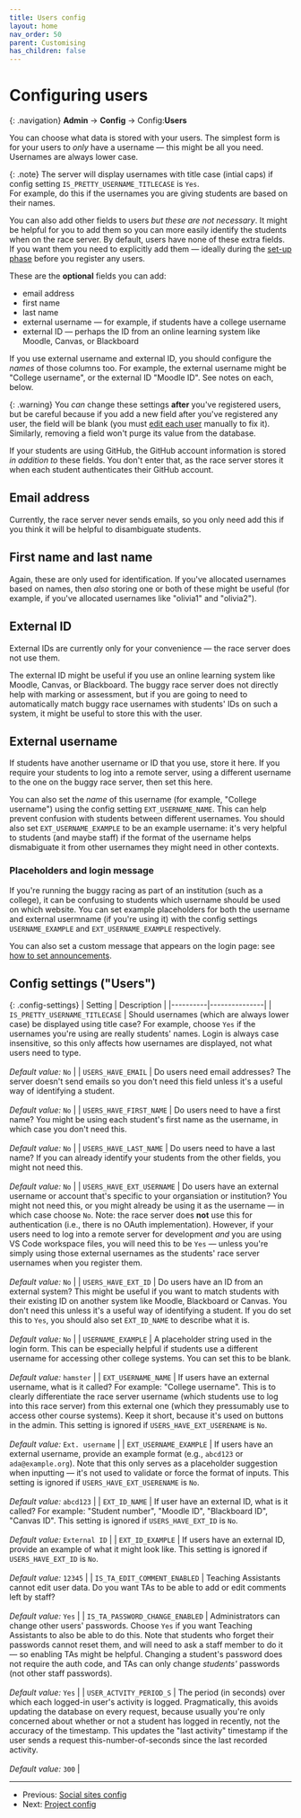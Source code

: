 ```yaml
---
title: Users config
layout: home
nav_order: 50
parent: Customising
has_children: false
---
```



# Configuring users

{: .navigation}
**Admin** → **Config** → Config:**Users**

You can choose what data is stored with your users. The simplest form is for
your users to _only_ have a username — this might be all you need. Usernames
are always lower case.

{: .note}
The server will display usernames with title case (intial caps) if config
setting `IS_PRETTY_USERNAME_TITLECASE` is `Yes`.  
For example, do this if the usernames you are giving students are based on
their names.

You can also add other fields to users _but these are not necessary_. It might
be helpful for you to add them so you can more easily identify the students
when on the race server. By default, users have none of these extra fields. If
you want them you need to explicitly add them — ideally during the
[set-up phase](setup-phase) before you register any users.

These are the **optional** fields you can add:

* email address
* first name
* last name
* external username — for example, if students have a college username
* external ID — perhaps the ID from an online learning system like Moodle,
  Canvas, or Blackboard

If you use external username and external ID, you should configure the _names_
of those columns too. For example, the external username might be "College
username", or the external ID "Moodle ID". See notes on each, below.

{: .warning}
You _can_ change these settings **after** you've registered users, but be
careful because if you add a new field after you've registered any user, the
field will be blank (you must [edit each user](../running/user-management)
manually to fix it). Similarly, removing a field won't purge its value from the
database.

If your students are using GitHub, the GitHub account information is stored _in
addition to_ these fields. You don't enter that, as the race server stores it
when each student authenticates their GitHub account.

## Email address

Currently, the race server never sends emails, so you only need add this if you
think it will be helpful to disambiguate students.

## First name and last name

Again, these are only used for identification. If you've allocated usernames
based on names, then _also_ storing one or both of these might be useful
(for example, if you've allocated usernames like "olivia1" and "olivia2").

## External ID

External IDs are currently only for your convenience — the race server does
not use them.

The external ID might be useful if you use an online learning system like
Moodle, Canvas, or Blackboard. The buggy race server does not directly help
with marking or assessment, but if you are going to need to automatically
match buggy race usernames with students' IDs on such a system, it might be
useful to store this with the user.


## External username

If students have another username or ID that you use, store it here. If you require your students to log into a remote server, using
a different username to the one on the buggy race server, then set this here.

You can also set the _name_ of this username (for example, "College username")
using the config setting `EXT_USERNAME_NAME`. This can help prevent confusion
with students between different usernames. You should also set
`EXT_USERNAME_EXAMPLE` to be an example username: it's very helpful to students
(and maybe staff) if the format of the username helps dismabiguate it from
other usernames they might need in other contexts.


### Placeholders and login message

If you're running the buggy racing as part of an institution (such as a college), it can be confusing to students which username should be used on
which website. You can set example placeholders for both the username and
external usermname (if you're using it) with the config settings
`USERNAME_EXAMPLE` and `EXT_USERNAME_EXAMPLE` respectively.

You can also set a custom message that appears on the login page:
see [how to set announcements](../running/announcements).

## Config settings ("Users")

{: .config-settings}
| Setting  | Description   |
|----------|---------------|
| `IS_PRETTY_USERNAME_TITLECASE` | Should usernames (which are always lower case) be displayed using title case? For example, choose `Yes` if the usernames you're using are really students' names. Login is always case insensitive, so this only affects how usernames are displayed, not what users need to type.  <br><br> _Default value:_ `No` |
| `USERS_HAVE_EMAIL` | Do users need email addresses? The server doesn't send emails so you don't need this field unless it's a useful way of identifying a student.  <br><br> _Default value:_ `No` |
| `USERS_HAVE_FIRST_NAME` | Do users need to have a first name? You might be using each student's first name as the username, in which case you don't need this.  <br><br> _Default value:_ `No` |
| `USERS_HAVE_LAST_NAME` | Do users need to have a last name? If you can already identify your students from the other fields, you might not need this.  <br><br> _Default value:_ `No` |
| `USERS_HAVE_EXT_USERNAME` | Do users have an external username or account that's specific to your organsiation or institution? You might not need this, or you might already be using it as the username — in which case choose `No`. Note: the race server does **not** use this for authentication (i.e., there is no OAuth implementation). However, if your users need to log into a remote server for development _and_ you are using VS Code workspace files, you will need this to be `Yes` — unless you're simply using those external usernames as the students' race server usernames when you register them.  <br><br> _Default value:_ `No` |
| `USERS_HAVE_EXT_ID` | Do users have an ID from an external system? This might be useful if you want to match students with their existing ID on another system like Moodle, Blackboard or Canvas. You don't need this unless it's a useful way of identifying a student. If you do set this to `Yes`, you should also set `EXT_ID_NAME` to describe what it is.  <br><br> _Default value:_ `No` |
| `USERNAME_EXAMPLE` | A placeholder string used in the login form. This can be especially helpful if students use a different username for accessing other college systems. You can set this to be blank.   <br><br> _Default value:_ `hamster` |
| `EXT_USERNAME_NAME` | If users have an external username, what is it called? For example: "College username". This is to clearly differentiate the race server username (which students use to log into this race server) from this external one (which they pressumably use to access other course systems). Keep it short, because it's used on buttons in the admin. This setting is ignored if `USERS_HAVE_EXT_USERENAME` is `No`.  <br><br> _Default value:_ `Ext. username` |
| `EXT_USERNAME_EXAMPLE` | If users have an external username, provide an example format (e.g., `abcd123` or `ada@example.org`). Note that this only serves as a placeholder suggestion when inputting — it's not used to validate or force the format of inputs. This setting is ignored if `USERS_HAVE_EXT_USERENAME` is `No`.  <br><br> _Default value:_ `abcd123` |
| `EXT_ID_NAME` | If user have an external ID, what is it called? For example: "Student number", "Moodle ID", "Blackboard ID", "Canvas ID". This setting is ignored if `USERS_HAVE_EXT_ID` is `No`.  <br><br> _Default value:_ `External ID` |
| `EXT_ID_EXAMPLE` | If users have an external ID, provide an example of what it might look like. This setting is ignored if `USERS_HAVE_EXT_ID` is `No`.  <br><br> _Default value:_ `12345` |
| `IS_TA_EDIT_COMMENT_ENABLED` | Teaching Assistants cannot edit user data. Do you want TAs to be able to add or edit comments left by staff?  <br><br> _Default value:_ `Yes` |
| `IS_TA_PASSWORD_CHANGE_ENABLED` | Administrators can change other users' passwords. Choose `Yes` if you want Teaching Assistants to also be able to do this. Note that students who forget their passwords cannot reset them, and will need to ask a staff member to do it — so enabling TAs might be helpful. Changing a student's password does not require the auth code, and TAs can only change _students'_ passwords (not other staff passwords).  <br><br> _Default value:_ `Yes` |
| `USER_ACTVITY_PERIOD_S` | The period (in seconds) over which each logged-in user's activity is logged. Pragmatically, this avoids updating the database on every request, because usually you're only concerned about whether or not a student has logged in recently, not the accuracy of the timestamp. This updates the "last activity" timestamp if the user sends a request this-number-of-seconds since the last recorded activity.  <br><br> _Default value:_ `300` |


 ---
 * Previous: [Social sites config](social)
 * Next: [Project config](project)

